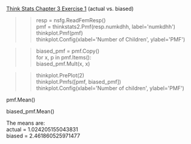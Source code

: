 [Think Stats Chapter 3 Exercise 1](http://greenteapress.com/thinkstats2/html/thinkstats2004.html#toc31) (actual vs. biased)

>> resp = nsfg.ReadFemResp()  
pmf = thinkstats2.Pmf(resp.numkdhh, label='numkdhh')  
thinkplot.Pmf(pmf)  
thinkplot.Config(xlabel='Number of Children', ylabel='PMF')  

>> biased_pmf = pmf.Copy()  
for x, p in pmf.Items():  
    biased_pmf.Mult(x, x)  

>> thinkplot.PrePlot(2)  
thinkplot.Pmfs([pmf, biased_pmf])  
thinkplot.Config(xlabel='Number of children', ylabel='PMF')  

pmf.Mean()  

biased_pmf.Mean()  

The means are:  
actual = 1.024205155043831  
biased = 2.461860525971477  

